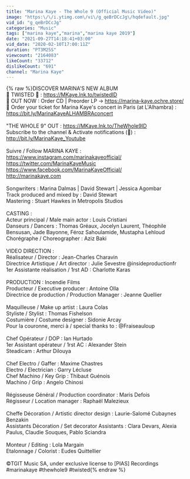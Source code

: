 ```yaml
---
title: "Marina Kaye - The Whole 9 (Official Music Video)"
image: "https:\/\/i.ytimg.com\/vi\/g_qeBrDCcJg\/hqdefault.jpg"
vid_id: "g_qeBrDCcJg"
categories: "Music"
tags: ["marina kaye","marina","marina kaye 2019"]
date: "2021-09-27T14:18:41+03:00"
vid_date: "2020-02-10T17:00:11Z"
duration: "PT3M25S"
viewcount: "2164083"
likeCount: "33712"
dislikeCount: "691"
channel: "Marina Kaye"
---
```

{% raw %}DISCOVER MARINA'S NEW ALBUM <br />🖤 TWISTED 🖤  : <a rel="nofollow" target="blank" href="https://MKaye.lnk.to/twistedID">https://MKaye.lnk.to/twistedID</a> <br />🛒 OUT NOW  : Order CD | Preorder LP → <a rel="nofollow" target="blank" href="https://marina-kaye.ochre.store/">https://marina-kaye.ochre.store/</a> <br />🔖 Order your ticket for Marina Kaye's concert in Paris (at L'Alhambra)  : <a rel="nofollow" target="blank" href="https://bit.ly/MarinaKayeALHAMBRAconcert">https://bit.ly/MarinaKayeALHAMBRAconcert</a><br /><br />&quot;THE WHOLE 9&quot; OUT : <a rel="nofollow" target="blank" href="https://MKaye.lnk.to/TheWhole9ID">https://MKaye.lnk.to/TheWhole9ID</a> <br />Subscribe to the channel &amp; Activate notifications (🔔) : <a rel="nofollow" target="blank" href="http://bit.ly/MarinaKaye_Youtube">http://bit.ly/MarinaKaye_Youtube</a> <br /><br />Suivre / Follow MARINA KAYE : <br /><a rel="nofollow" target="blank" href="https://www.instagram.com/marinakayeofficial/">https://www.instagram.com/marinakayeofficial/</a><br /><a rel="nofollow" target="blank" href="https://twitter.com/MarinaKayeMusic">https://twitter.com/MarinaKayeMusic</a><br /><a rel="nofollow" target="blank" href="https://www.facebook.com/MarinaKayeOfficial/">https://www.facebook.com/MarinaKayeOfficial/</a><br /><a rel="nofollow" target="blank" href="http://marinakaye.com">http://marinakaye.com</a><br /><br />Songwriters : Marina Dalmas | David Stewart | Jessica Agombar <br />Track produced and mixed by : David Stewart <br />Mastering : Stuart Hawkes in Metropolis Studios<br /><br />CASTING : <br />Acteur principal / Male main actor : Louis Cristiani<br />Danseurs / Dancers : Thomas Gréaux, Jocelyn Laurent, Théophile Bensusan, Jade Bayonne, Féroz Sahoulamide, Mustapha Lehloud<br />Chorégraphe / Choreographer : Aziz Baki<br /><br />VIDEO DIRECTION :<br />Réalisateur / Director : Jean-Charles Charavin <br />Directrice Artistique / Art director : Julie Sevestre @insideproductionfr<br />1er Assistante réalisation / 1rst AD : Charlotte Karas<br /><br />PRODUCTION : Incendie Films <br />Producteur / Executive producer : Antoine Olla<br />Directrice de production / Production Manager : Jeanne Quellier<br /><br />Maquilleuse / Make up artist : Laura Colas<br />Styliste / Stylist : Thomas Fishelson<br />Costumière / Costume designer : Sidonie Arcay <br />Pour la couronne, merci à / special thanks to : @Fraiseauloup<br /><br />Chef Opérateur / DOP : Ian Hurtado<br />1er Assistant opérateur / 1rst AC : Alexander Stein<br />Steadicam : Arthur Dilouya<br /><br />Chef Electro / Gaffer : Maxime Chastres<br />Electro / Electrician : Garry Lécluse<br />Chef Machino / Key Grip : Thibaut Guénois<br />Machino / Grip : Angelo Chinosi<br /><br />Régisseuse Général / Production coordinator : Maris Defois<br />Régisseur / Location manager : Raphaël Malezieux<br /><br />Cheffe Décoration / Artistic director design : Laurie-Salomé Cubaynes Benzakin<br />Assistants Décoration / Set decorator Assistants : Clara Devars, Alexia Paulus, Claudie Souques, Pablo Sciandra<br /><br />Monteur / Editing : Lola Margain<br />Etalonnage / Colorist : Eudes Quittellier<br /><br />©TGIT Music SA, under exclusive license to [PIAS] Recordings<br />#marinakaye #thewhole9 #twisted{% endraw %}
